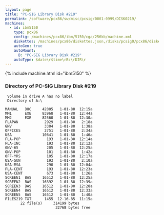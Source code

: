 ```yaml
---
layout: page
title: "PC-SIG Library Disk #219"
permalink: /software/pcx86/sw/misc/pcsig/0001-0999/DISK0219/
machines:
  - id: ibm5150
    type: pcx86
    config: /machines/pcx86/ibm/5150/cga/256kb/machine.xml
    diskettes: /machines/pcx86/diskettes.json,/disks/pcsig0/pcx86/diskettes.json
    autoGen: true
    autoMount:
      B: "PC-SIG Library Disk #219"
    autoType: $date\r$time\rB:\rDIR\r
---
```


{% include machine.html id="ibm5150" %}

### Directory of PC-SIG Library Disk #219

     Volume in drive A has no label
     Directory of A:\

    MANUAL   DOC     42005   1-01-80  12:15a
    MM1      EXE     83968   1-01-80  12:44a
    MM2      EXE     82560   1-01-80  12:30a
    FLAPAN            2929   1-01-80   2:18a
    GNV               3304   1-01-80   1:38a
    OFFICES           2751   1-01-80   2:34a
    USA              10641   1-01-80   1:46a
    FLA-POP            193   1-01-80  12:14a
    FLA-INC            193   1-01-80  12:12a
    GNV-65             205   1-01-80  12:25a
    GNV-POP            101   1-01-80   1:42a
    OFF-YRS            105   1-01-80  12:17a
    USA-SUN            193   1-01-80   2:10a
    USA-MSA            290   1-01-80  12:04a
    FLA-CENT           193   1-01-80  12:23a
    USA-CENT           673   1-01-80   1:26a
    SCREEN1  BAS     16512   1-01-80  12:25a
    SCREEN2  BAS     16392   1-01-80  12:39a
    SCREEN3  BAS     16512   1-01-80  12:28a
    SCREEN4  BAS     16512   1-01-80  12:33a
    SCREEN5  BAS     16512   1-01-80   1:40a
    FILES219 TXT      1455  12-16-85  11:15a
           22 file(s)     314199 bytes
                           32768 bytes free

